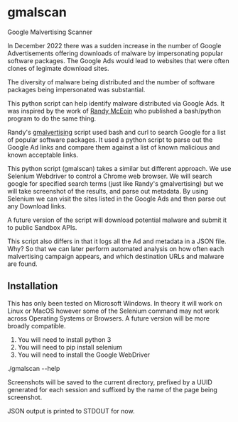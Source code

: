 # gmalscan
Google Malvertising Scanner

In December 2022 there was a sudden increase in the number of Google 
Advertisements offering downloads of malware by impersonating popular 
software packages. The Google Ads would lead to websites that were
often clones of legimate download sites. 

The diversity of malware being distributed and the number of software
packages being impersonated was substantial.

This python script can help identify malware distributed via
Google Ads. It was inspired by the work of [Randy McEoin](https://infosec.exchange/@rmceoin)  who
published a bash/python program to do the same thing.

Randy's [gmalvertising](https://github.com/rmceoin/gmalvertising]) script 
used bash and curl to search Google for a list of popular software packages. 
It used a python script to parse out the Google Ad links and compare them 
against a list of known malicious and known acceptable links.

This python script (gmalscan) takes a similar but different approach. We use
Selenium Webdriver to control a Chrome web browser. We will search google for
specified search terms (just like Randy's gmalvertising) but we will take
screenshot of the results, and parse out metadata. By using Selenium we can
visit the sites listed in the Google Ads and then parse out any Download links.

A future version of the script will download potential malware and submit it to
public Sandbox APIs.

This script also differs in that it logs all the Ad and metadata in a JSON file.
Why? So that we can later perform automated analysis on how often each malvertising
campaign appears, and which destination URLs and malware are found.

## Installation

This has only been tested on Microsoft Windows. In theory it will work on Linux 
or MacOS however some of the Selenium command may not work across Operating Systems
or Browsers. A future version will be more broadly compatible.

1. You will need to install python 3
2. You will need to pip install selenium
3. You will need to install the Google WebDriver

./gmalscan --help

Screenshots will be saved to the current directory, prefixed by a UUID generated
for each session and suffixed by the name of the page being screenshot.

JSON output is printed to STDOUT for now.



